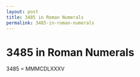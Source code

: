 ```yaml
---
layout: post
title: 3485 in Roman Numerals
permalink: 3485-in-roman-numerals
---
```


# 3485 in Roman Numerals

3485 = MMMCDLXXXV
